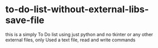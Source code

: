 # to-do-list-without-external-libs-save-file
this is a simply To Do list using just python and no tkinter or any other external files, only Used a text file, read and write commands 
